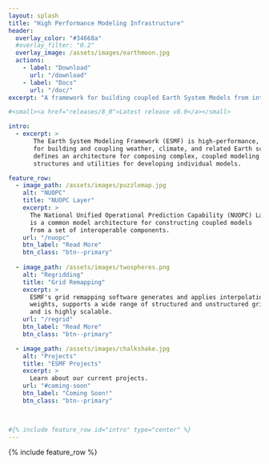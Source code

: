 ```yaml
---
layout: splash
title: "High Performance Modeling Infrastructure"
header:
  overlay_color: "#34668a"
  #overlay_filter: "0.2"
  overlay_image: /assets/images/earthmoon.jpg
  actions:
    - label: "Download"
      url: "/download"
    - label: "Docs"
      url: "/doc/"
excerpt: "A framework for building coupled Earth System Models from interoperable components."

#<small><a href="releases/8_0">Latest release v8.0</a></small>

intro: 
  - excerpt: >
       The Earth System Modeling Framework (ESMF) is high-performance, flexible software infrastructure
       for building and coupling weather, climate, and related Earth science applications. ESMF
       defines an architecture for composing complex, coupled modeling systems and includes data
       structures and utilities for developing individual models.

feature_row:
  - image_path: /assets/images/puzzlemap.jpg
    alt: "NUOPC"
    title: "NUOPC Layer"
    excerpt: >
      The National Unified Operational Prediction Capability (NUOPC) Layer
      is a common model architecture for constructing coupled models
      from a set of interoperable components.
    url: "/nuopc"
    btn_label: "Read More"
    btn_class: "btn--primary"
  
  - image_path: /assets/images/twospheres.png
    alt: "Regridding"
    title: "Grid Remapping"
    excerpt: >
      ESMF's grid remapping software generates and applies interpolation
      weights, supports a wide range of structured and unstructured grids,
      and is highly scalable.  
    url: "/regrid"
    btn_label: "Read More"
    btn_class: "btn--primary"

  - image_path: /assets/images/chalkshake.jpg
    alt: "Projects"
    title: "ESMF Projects"
    excerpt: >
      Learn about our current projects.
    url: "#coming-soon"
    btn_label: "Coming Soon!"
    btn_class: "btn--primary"
  


#{% include feature_row id="intro" type="center" %}
---
```



{% include feature_row %}
